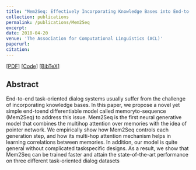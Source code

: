 ```yaml
---
title: "Mem2Seq: Effectively Incorporating Knowledge Bases into End-to-End Task-Oriented Dialog Systems"
collection: publications
permalink: /publications/Mem2Seq
excerpt: 
date: 2018-04-20
venue: 'The Association for Computational Linguistics (ACL)'
paperurl: 
citation: 
---
```

[[PDF]](https://arxiv.org/pdf/1804.08217.pdf) [[Code]](https://github.com/HLTCHKUST/Mem2Seq)
<a href="https://scholar.googleusercontent.com/scholar.bib?q=info:KqL-T-pvx44J:scholar.google.com/&output=citation&scisig=AAGBfm0AAAAAWwd1d3pN2WZUe8vg-ZThlAqxwQcOyQGd&scisf=4&ct=citation&cd=-1&hl=en" target="_blank">[BibTeX]</a> 

## Abstract
End-to-end task-oriented dialog systems usually suffer from the challenge of incorporating knowledge bases. In this paper, we propose a novel yet simple end-toend differentiable model called memoryto-sequence (Mem2Seq) to address this issue. Mem2Seq is the first neural generative model that combines the multihop attention over memories with the idea of pointer network. We empirically show how Mem2Seq controls each generation step, and how its multi-hop attention mechanism helps in learning correlations between memories. In addition, our model is quite general without complicated taskspecific designs. As a result, we show that Mem2Seq can be trained faster and attain the state-of-the-art performance on three different task-oriented dialog datasets